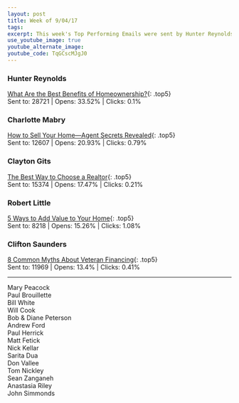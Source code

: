 ```yaml
---
layout: post
title: Week of 9/04/17
tags:
excerpt: This week's Top Performing Emails were sent by Hunter Reynolds, Charlotte Mabry, Clayton Gits, Robert Little, and Clifton Saunders.
use_youtube_image: true
youtube_alternate_image:
youtube_code: TqGCscMJgJ0
---
```



### Hunter Reynolds

[What Are the Best Benefits of Homeownership?](http://hosted-p0.vresp.com/1913655/dd460644c8/ARCHIVE){: .top5}<br>
Sent to: 28721 | Opens: 33.52% | Clicks: 0.1%

### Charlotte Mabry

[How to Sell Your Home—Agent Secrets Revealed](http://hosted-p0.vresp.com/995875/417384859f/ARCHIVE){: .top5}<br>
Sent to: 12607 | Opens: 20.93% | Clicks: 0.79%

### Clayton Gits

[The Best Way to Choose a Realtor](http://hosted-p0.vresp.com/1805141/29a93560ee/ARCHIVE){: .top5}<br>
Sent to: 15374 | Opens: 17.47% | Clicks: 0.21%

### Robert Little

[5 Ways to Add Value to Your Home](http://hosted-p0.vresp.com/1966079/831466a8d1/ARCHIVE){: .top5}<br>
Sent to: 8218 | Opens: 15.26% | Clicks: 1.08%

### Clifton Saunders

[8 Common Myths About Veteran Financing](){: .top5}<br>
Sent to: 11969 | Opens: 13.4% | Clicks: 0.41%

---

Mary Peacock<br>Paul Brouillette<br>Bill White<br>Will Cook<br>Bob & Diane Peterson<br>Andrew Ford<br>Paul Herrick<br>Matt Fetick<br>Nick Kellar<br>Sarita Dua<br>Don Vallee<br>Tom Nickley<br>Sean Zanganeh<br>Anastasia Riley<br>John Simmonds

